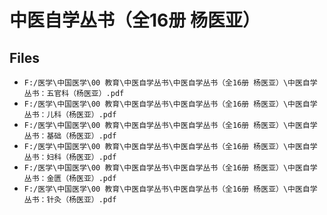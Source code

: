 # 中医自学丛书（全16册 杨医亚）

## Files

- `F:/医学\中国医学\00 教育\中医自学丛书\中医自学丛书（全16册 杨医亚）\中医自学丛书：五官科（杨医亚）.pdf`
- `F:/医学\中国医学\00 教育\中医自学丛书\中医自学丛书（全16册 杨医亚）\中医自学丛书：儿科（杨医亚）.pdf`
- `F:/医学\中国医学\00 教育\中医自学丛书\中医自学丛书（全16册 杨医亚）\中医自学丛书：基础（杨医亚）.pdf`
- `F:/医学\中国医学\00 教育\中医自学丛书\中医自学丛书（全16册 杨医亚）\中医自学丛书：妇科（杨医亚）.pdf`
- `F:/医学\中国医学\00 教育\中医自学丛书\中医自学丛书（全16册 杨医亚）\中医自学丛书：金匮（杨医亚）.pdf`
- `F:/医学\中国医学\00 教育\中医自学丛书\中医自学丛书（全16册 杨医亚）\中医自学丛书：针灸（杨医亚）.pdf`
